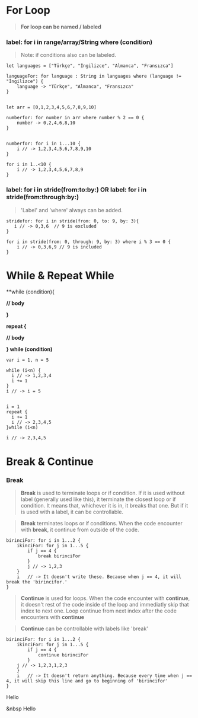 # For Loop

> **For loop can be named / labeled**

### label: for i in range/array/String where (condition)

> Note: if conditions also can be labeled.

    let languages = ["Türkçe", "İngilizce", "Almanca", "Fransızca"]

    languageFor: for language : String in languages where (language != "İngilizce") {
        language -> "Türkçe", "Almanca", "Fransızca"
    }


    let arr = [0,1,2,3,4,5,6,7,8,9,10]

    numberfor: for number in arr where number % 2 == 0 {
        number -> 0,2,4,6,8,10
    }


    numberfor: for i in 1...10 {
        i // -> 1,2,3,4,5,6,7,8,9,10
    }

    for i in 1..<10 {
        i // -> 1,2,3,4,5,6,7,8,9
    }

### label: for i in stride(from:to:by:) OR label: for i in stride(from:through:by:)

> 'Label' and 'where' always can be added.

    stridefor: for i in stride(from: 0, to: 9, by: 3){
       i // -> 0,3,6  // 9 is excluded
    }

    for i in stride(from: 0, through: 9, by: 3) where i % 3 == 0 {
        i // -> 0,3,6,9 // 9 is included
    }
    
    
# While & Repeat While

**while (condition){    

  **// body**    
  
**}**  


**repeat {**   

  **// body**   

**} while (condition)**  

 

    var i = 1, n = 5

    while (i<n) {
      i // -> 1,2,3,4
      i += 1
    }
    i // -> i = 5


    i = 1
    repeat {
      i += 1
      i // -> 2,3,4,5
    }while (i<n)

    i // -> 2,3,4,5


    
# Break & Continue   
    
### Break    

> **Break** is used to terminate loops or if condition. If it is used without label (generally used like this), it terminate the closest loop or if condition. It means that, whichever it is in, it breaks that one. But if it is used with a label, it can be controllable.

> **Break** terminates loops or if conditions. When the code encounter with **break**, it continue from outside of the code.

    birinciFor: for i in 1...2 {
        ikinciFor: for j in 1...5 {
            if j == 4 {
                break birinciFor
            }
            j // -> 1,2,3
        }
        i   // -> It doesn't write these. Because when j == 4, it will break the 'birincifor.'
    }

> **Continue** is used for loops. When the code encounter with **continue**, it doesn't rest of the code inside of the loop and immediatly skip that index to next one. Loop continue from next index after the code encounters with **continue**

> **Continue** can be controllable with labels like 'break'

    birinciFor: for i in 1...2 {
        ikinciFor: for j in 1...5 {
            if j == 4 {
                continue birinciFor
            }
        j // -> 1,2,3,1,2,3
        }
        i   // -> It doesn't return anything. Because every time when j == 4, it will skip this line and go to beginning of 'birincifor'
    }


Hello

&nbsp Hello
    
